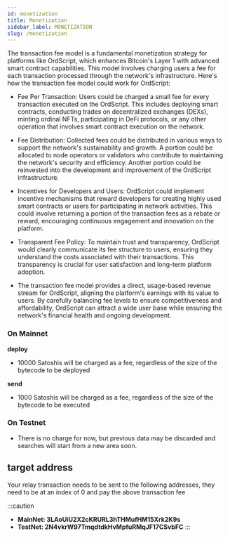 ```yaml
---
id: monetization 
title: Monetization
sidebar_label: MONETIZATION
slug: /monetization	
---
```



The transaction fee model is a fundamental monetization strategy for platforms like OrdScript, which enhances Bitcoin's Layer 1 with advanced smart contract capabilities. This model involves charging users a fee for each transaction processed through the network's infrastructure. Here's how the transaction fee model could work for OrdScript:

- Fee Per Transaction: Users could be charged a small fee for every transaction executed on the OrdScript. This includes deploying smart contracts, conducting trades on decentralized exchanges (DEXs), minting ordinal NFTs, participating in DeFi protocols, or any other operation that involves smart contract execution on the network.

- Fee Distribution: Collected fees could be distributed in various ways to support the network's sustainability and growth. A portion could be allocated to node operators or validators who contribute to maintaining the network's security and efficiency. Another portion could be reinvested into the development and improvement of the OrdScript infrastructure.

- Incentives for Developers and Users: OrdScript could implement incentive mechanisms that reward developers for creating highly used smart contracts or users for participating in network activities. This could involve returning a portion of the transaction fees as a rebate or reward, encouraging continuous engagement and innovation on the platform.

- Transparent Fee Policy: To maintain trust and transparency, OrdScript would clearly communicate its fee structure to users, ensuring they understand the costs associated with their transactions. This transparency is crucial for user satisfaction and long-term platform adoption.

- The transaction fee model provides a direct, usage-based revenue stream for OrdScript, aligning the platform's earnings with its value to users. By carefully balancing fee levels to ensure competitiveness and affordability, OrdScript can attract a wide user base while ensuring the network's financial health and ongoing development.


### On Mainnet

**deploy** 
- 10000 Satoshis will be charged as a fee, regardless of the size of the bytecode to be deployed

**send** 
- 1000 Satoshis will be charged as a fee, regardless of the size of the bytecode to be executed

### On Testnet

- There is no charge for now, but previous data may be discarded and searches will start from a new area soon.


## target address
Your relay transaction needs to be sent to the following addresses, they need to be at an index of 0 and pay the above transaction fee

:::caution
- **MainNet: 3LAoUiU2X2cKRURL3hTHMufHM15Xrk2K9s**
- **TestNet: 2N4vkrW97TmqdtdkHvMpfuRMqJF17CSvbFC**
:::